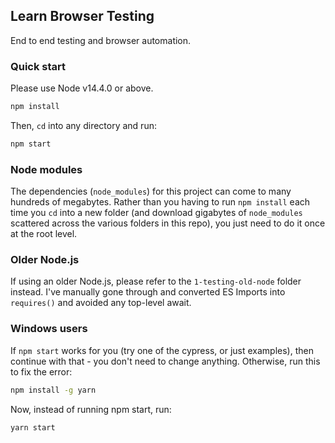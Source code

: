 
## Learn Browser Testing

End to end testing and browser automation.

### Quick start

Please use Node v14.4.0 or above.

```sh
npm install
```

Then, `cd` into any directory and run:

```sh
npm start
```

### Node modules

The dependencies (`node_modules`) for this project can come to many hundreds of megabytes. Rather than you having to run `npm install` each time you `cd` into a new folder (and download gigabytes of `node_modules` scattered across the various folders in this repo), you just need to do it once at the root level.

### Older Node.js

If using an older Node.js, please refer to the `1-testing-old-node` folder instead. I've manually gone through and converted ES Imports into `requires()` and avoided any top-level await.

### Windows users

If `npm start` works for you (try one of the cypress, or just examples), then continue with that - you don't need to change anything. Otherwise, run this to fix the error:

```sh
npm install -g yarn
```

Now, instead of running npm start, run:

```sh
yarn start
```

